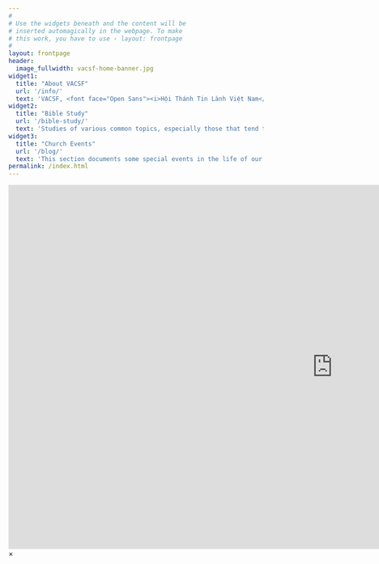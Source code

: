 ```yaml
---
#
# Use the widgets beneath and the content will be
# inserted automagically in the webpage. To make
# this work, you have to use › layout: frontpage
#
layout: frontpage
header:
  image_fullwidth: vacsf-home-banner.jpg
widget1:
  title: "About VACSF"
  url: '/info/'
  text: 'VACSF, <font face="Open Sans"><i>Hội Thánh Tin Lành Việt Nam</i></font>, in San Francisco, is a congregation of believers in Christ from all walks of life who assembles every Sunday to celebrate everlasting life afforded them through the Son of God who came to save the world. Please continue reading for contact, schedules, and other information.'
widget2:
  title: "Bible Study"
  url: '/bible-study/'
  text: 'Studies of various common topics, especially those that tend to be misunderstood and hence misapplied. Don&#39;t accept anything even from the best of teachers as Scriptures, but be like the Bereans to check whatever you hear or read. Check your own interpretation of a passage against all foundational truths you can possibly know, and you will know beyond any doubt its true meaning. In this section you will find the following studies:<br/>1. Galatians<br/>2. Romans<br/>3. Hot Potatoes Topics'
widget3:
  title: "Church Events"
  url: '/blog/'
  text: 'This section documents some special events in the life of our church. Baptism, picnic, camping, retreats, Vacation Bible School, and many others. But like many things that can be captured on camera, they only show superficially the lives of the individuals; their struggles, the unique events in their lives that God uses to build their relationship with Him remain unpsoken. But perhaps these documentaries may serve as landmarks for them in their walk with God.'
permalink: /index.html
---
```


<div id="videoModal" class="reveal-modal large" data-reveal="">
  <div class="flex-video widescreen vimeo" style="display: block;">
    <iframe width="1280" height="720" src="https://www.youtube.com/embed/3b5zCFSmVvU" frameborder="0" allowfullscreen></iframe>
  </div>
  <a class="close-reveal-modal">&#215;</a>
</div>
